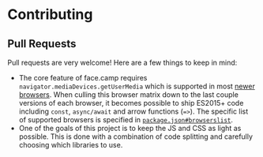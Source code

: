# Contributing

## Pull Requests

Pull requests are very welcome! Here are a few things to keep in mind:

- The core feature of face.camp requires `navigator.mediaDevices.getUserMedia` which is supported in most [newer browsers](https://caniuse.com/#feat=stream). When culling this browser matrix down to the last couple versions of each browser, it becomes possible to ship ES2015+ code including `const`, `async/await` and arrow functions (`=>`). The specific list of supported browsers is specified in [`package.json#browserslist`](https://github.com/andyet/face.camp/blob/master/package.json#L5-L12).
- One of the goals of this project is to keep the JS and CSS as light as possible. This is done with a combination of code splitting and carefully choosing which libraries to use.
